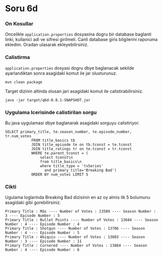 # Soru 6d

### On Kosullar

Oncelikle `application.properties` dosyasina dogru bir database baglanti linki, kullanici adi ve sifresi girilmeli.
Canli database giris bilgilerini raporuma ekledim. Oradan ulasarak ekleyebilirsiniz.

### Calistirma
`application.properties` dosyasi dogru dbye baglanacak sekilde ayarlandiktan sonra asagidaki komut ile jar olusturunuz.


`mvn clean package`

Target dizinin altinda olusan jari asagidaki komut ile calistirabilirsiniz.

`java -jar target/q6d-0.0.1-SNAPSHOT.jar `

### Uygulama Icerisinde calistirilan sorgu

Bu java uygulamasi dbye baglanarak asagidaki sorguyu calistiriyor.

```
SELECT primary_title, te.season_number, te.episode_number, tr.num_votes
            FROM title_basics tb
            JOIN title_episode te on tb.tconst = te.tconst
            JOIN title_ratings tr on te.tconst = tr.tconst
            WHERE te.parent_tconst = (
                select tconst\n
                from title_basics\n
                where title_type = 'tvSeries'
                  and primary_title='Breaking Bad')
            ORDER BY num_votes LIMIT 5
```

### Cikti

Ugulama loglarinda Breaking Bad dizisinin en az oy almis ilk 5 bolumunu asagidaki gibi gorebilirsiniz.

```
Primary Title : Más ---- Number of Votes : 13589 ---- Season Number : 3 ---- Episode Number : 5
Primary Title : Bullet Points ---- Number of Votes : 13684 ---- Season Number : 4 ---- Episode Number : 4
Primary Title : Shotgun ---- Number of Votes : 13706 ---- Season Number : 4 ---- Episode Number : 5
Primary Title : Abiquiu ---- Number of Votes : 13803 ---- Season Number : 3 ---- Episode Number : 11
Primary Title : Cornered ---- Number of Votes : 13884 ---- Season Number : 4 ---- Episode Number : 6
```






